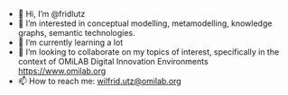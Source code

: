 - 👋 Hi, I’m @fridlutz
- 👀 I’m interested in conceptual modelling, metamodelling, knowledge graphs, semantic technologies.
- 🌱 I’m currently learning a lot
- 💞️ I’m looking to collaborate on my topics of interest, specifically in the context of OMiLAB Digital Innovation Environments https://www.omilab.org
- 📫 How to reach me: wilfrid.utz@omilab.org

<!---
fridlutz/fridlutz is a ✨ special ✨ repository because its `README.md` (this file) appears on your GitHub profile.
You can click the Preview link to take a look at your changes.
--->

